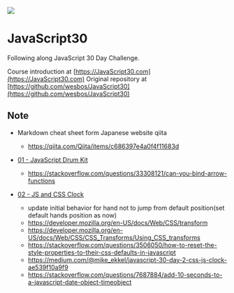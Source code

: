 ![](https://javascript30.com/images/JS3-social-share.png)

# JavaScript30

Following along JavaScript 30 Day Challenge.

Course introduction at [https://JavaScript30.com](https://JavaScript30.com)
Original repository at [https://github.com/wesbos/JavaScript30](https://github.com/wesbos/JavaScript30)

## Note

* Markdown cheat sheet form Japanese website qiita

  * https://qiita.com/Qiita/items/c686397e4a0f4f11683d

* [01 - JavaScript Drum Kit](https://mdmss37.github.io/JavaScript30/01%20-%20JavaScript%20Drum%20Kit/)

  * https://stackoverflow.com/questions/33308121/can-you-bind-arrow-functions

* [02 - JS and CSS Clock](https://mdmss37.github.io/JavaScript30/02%20-%20JS%20and%20CSS%20Clock/)
  * update initial behavior for hand not to jump from default position(set default hands position as now)
  * https://developer.mozilla.org/en-US/docs/Web/CSS/transform
  * https://developer.mozilla.org/en-US/docs/Web/CSS/CSS_Transforms/Using_CSS_transforms
  * https://stackoverflow.com/questions/3506050/how-to-reset-the-style-properties-to-their-css-defaults-in-javascript
  * https://medium.com/@mike_ekkel/javascript-30-day-2-css-js-clock-ae539f10a9f9
  * https://stackoverflow.com/questions/7687884/add-10-seconds-to-a-javascript-date-object-timeobject
